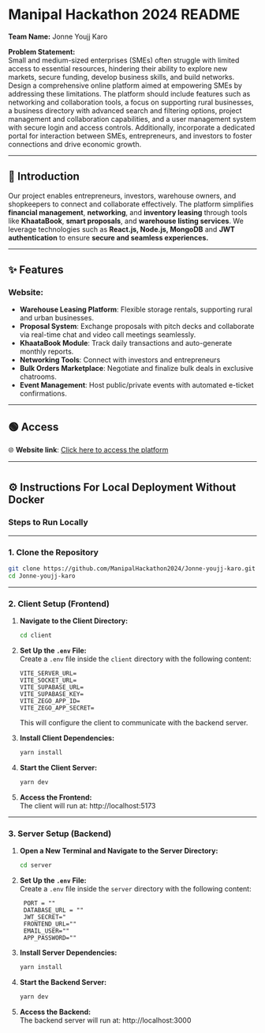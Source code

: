 # Manipal Hackathon 2024 README

**Team Name:** Jonne Youjj Karo

**Problem Statement:**  
Small and medium-sized enterprises (SMEs) often struggle with limited access to essential resources, hindering their ability to explore new markets, secure funding, develop business skills, and build networks. Design a comprehensive online platform aimed at empowering SMEs by addressing these limitations. The platform should include features such as networking and collaboration tools, a focus on supporting rural businesses, a business directory with advanced search and filtering options, project management and collaboration capabilities, and a user management system with secure login and access controls. Additionally, incorporate a dedicated portal for interaction between SMEs, entrepreneurs, and investors to foster connections and drive economic growth.

---

## 📜 Introduction

Our project enables entrepreneurs, investors, warehouse owners, and shopkeepers to connect and collaborate effectively. The platform simplifies **financial management**, **networking**, and **inventory leasing** through tools like **KhaataBook**, **smart proposals**, and **warehouse listing services**. We leverage technologies such as **React.js, Node.js, MongoDB** and **JWT authentication** to ensure **secure and seamless experiences.**

---

## ✨ Features

### Website:
- **Warehouse Leasing Platform**: Flexible storage rentals, supporting rural and urban businesses.
- **Proposal System**: Exchange proposals with pitch decks and collaborate via real-time chat and video call meetings seamlessly. 
- **KhaataBook Module**: Track daily transactions and auto-generate monthly reports.  
- **Networking Tools**: Connect with investors and entrepreneurs    
- **Bulk Orders Marketplace**: Negotiate and finalize bulk deals in exclusive chatrooms.  
- **Event Management**: Host public/private events with automated e-ticket confirmations.

---

## 🟢 Access

🌐 **Website link**: [Click here to access the platform](https://jonne.vercel.app/)

---


#
## ⚙️ Instructions For Local Deployment Without Docker

### Steps to Run Locally

---

### 1. Clone the Repository
```bash
git clone https://github.com/ManipalHackathon2024/Jonne-youjj-karo.git
cd Jonne-youjj-karo
```

---

### 2. Client Setup (Frontend)

1. **Navigate to the Client Directory:**
   ```bash
   cd client
   ```

2. **Set Up the `.env` File:**  
   Create a `.env` file inside the `client` directory with the following content:

   ```
   VITE_SERVER_URL=
   VITE_SOCKET_URL=
   VITE_SUPABASE_URL=
   VITE_SUPABASE_KEY=
   VITE_ZEGO_APP_ID=
   VITE_ZEGO_APP_SECRET=
   ```

   This will configure the client to communicate with the backend server.

3. **Install Client Dependencies:**
   ```bash
   yarn install
   ```

4. **Start the Client Server:**
   ```bash
   yarn dev
   ```

5. **Access the Frontend:**  
   The client will run at: http://localhost:5173

---

### 3. Server Setup (Backend)

1. **Open a New Terminal and Navigate to the Server Directory:**
   ```bash
   cd server
   ```

2. **Set Up the `.env` File:**  
   Create a `.env` file inside the `server` directory with the following content:

   ```
    PORT = "" 
    DATABASE_URL = ""
    JWT_SECRET="
    FRONTEND_URL=""
    EMAIL_USER=""
    APP_PASSWORD=""
   ```

3. **Install Server Dependencies:**
   ```bash
   yarn install
   ```

4. **Start the Backend Server:**
   ```bash
   yarn dev
   ```

5. **Access the Backend:**  
   The backend server will run at: http://localhost:3000
